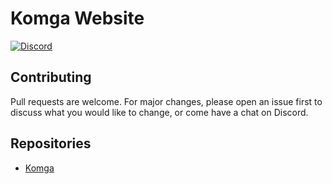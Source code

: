 # Komga Website

[![Discord](https://img.shields.io/discord/678794935368941569?label=Discord)](https://discord.gg/TdRpkDu)

## Contributing

Pull requests are welcome. For major changes, please open an issue first to discuss what you would like to change, or come have a chat on Discord.

## Repositories

* [Komga](https://github.com/gotson/komga/)